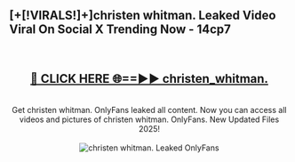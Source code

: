 <h2>[+[!VIRALS!]+]christen whitman. Leaked Video Viral On Social X Trending Now - 14cp7</h2>
<br>
<div align="center">
<h2><a href="https://libra.edu.pl?christen_whitman." rel="nofollow">🔴 CLICK HERE 🌐==►► christen_whitman.</a></h2>
<br>
Get christen whitman. OnlyFans leaked all content. Now you can access all videos and pictures of christen whitman. OnlyFans. New Updated Files 2025!
<br>
<br>
<a href="https://libra.edu.pl?christen_whitman." rel="nofollow" data-target="animated-image.originalLink"><img src="https://i.ibb.co.com/WyWwxjT/player-gif2.gif" alt="christen whitman. Leaked OnlyFans" style="max-width: 100%; display: inline-block;" data-target="animated-image.originalImage"></a>
</div>
<br>